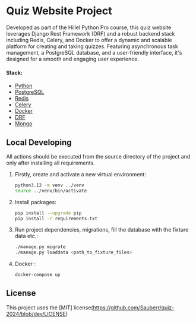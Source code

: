 # Quiz Website Project

Developed as part of the Hillel Python Pro course, this quiz website leverages Django Rest Framework (DRF) and a robust backend stack including Redis, Celery, and Docker to offer a dynamic and scalable platform for creating and taking quizzes. Featuring asynchronous task management, a PostgreSQL database, and a user-friendly interface, it's designed for a smooth and engaging user experience.

#### Stack:

- [Python](https://www.python.org/downloads/)
- [PostgreSQL](https://www.postgresql.org/)
- [Redis](https://redis.io/)
- [Celery](https://docs.celeryq.dev/en/stable/)
- [Docker](https://www.docker.com/)
- [DRF](https://www.django-rest-framework.org/)
- [Mongo](https://www.mongodb.com/)

## Local Developing

All actions should be executed from the source directory of the project and only after installing all requirements.

1. Firstly, create and activate a new virtual environment:
   ```bash
   python3.12 -m venv ../venv
   source ../venv/bin/activate
   ```
   
2. Install packages:
   ```bash
   pip install --upgrade pip
   pip install -r requirements.txt
   ```
   
3. Run project dependencies, migrations, fill the database with the fixture data etc.:
   ```bash
   ./manage.py migrate
   ./manage.py loaddata <path_to_fixture_files> 
   ```
   
4. Docker :
   ```bash
   docker-compose up
   ```
   
## License

This project uses the [MIT] license(https://github.com/Sauberr/quiz-2024/blob/dev/LICENSE)
